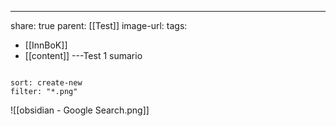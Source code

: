 ---
share: true
parent: [[Test]]
image-url: 
tags:
- [[InnBoK]]
- [[content]]
---Test 1 sumario


```folderv
```


```folderv
sort: create-new
filter: "*.png"
```


![[obsidian - Google Search.png]]